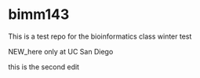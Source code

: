 # bimm143

This is a test repo for the bioinformatics class winter test


NEW_here only at UC San Diego



this is the second edit

